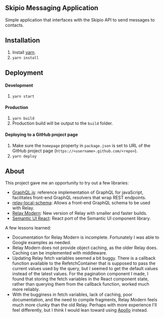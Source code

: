 ## Skipio Messaging Application

Simple application that interfaces with the Skipio API to send messages to contacts. 

## Installation
1. Install [yarn](https://yarnpkg.com/lang/en/docs/install/).
1. ```yarn install```

## Deployment
#### Development 
1. ```yarn start```

#### Production
1. ```yarn build```
1. Production build will be output to the `build` folder.

#### Deploying to a GitHub project page
1. Make sure the `homepage` property in `package.json` is set to URL of the 
   GitHub project page (`https://<username>.github.com/<repo>`).
1. `yarn deploy`  

## About
This project gave me an opportunity to try out a few libraries:
- [GraphQL.js](https://github.com/graphql/graphql-js): 
  reference implementation of GraphQL for javaScript, facilitates front-end
  GraphQL resolvers that wrap REST endpoints.
- [relay-local-schema](https://github.com/relay-tools/relay-local-schema): 
  Allows a front-end GraphQL schema to be used with Relay.
- [Relay Modern](https://facebook.github.io/relay/docs/relay-modern.html): 
  New version of Relay with smaller and faster builds.
- [Semantic UI React](https://react.semantic-ui.com): React port of the
  Semantic UI component library.
   
A few lessons learned:
- Documentation for Relay Modern is incomplete. Fortunately I was able to 
  Google examples as needed.
- Relay Modern does not provide object caching, as the older Relay does. 
  Caching can be implemented with middleware.
- Updating Relay fetch variables seemed a bit buggy. There is a callback 
  function available to the RefetchContainer that is supposed to pass the
  current values used by the query, but I seemed to get the default values 
  instead of the latest values. For the pagination component I made, I 
  found that storing the fetch variables in the React component state,
  rather than querying them from the callback function, worked much more 
  reliably.
- With the bugginess in fetch variables, lack of caching, poor documentation,
  and the need to compile fragments, Relay Modern feels much more clunky
  than the old Relay. Perhaps with more experience I'll feel differently, but
  I think I would lean toward using [Apollo](http://dev.apollodata.com/) instead.
